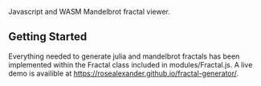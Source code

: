 Javascript and WASM Mandelbrot fractal viewer.

## Getting Started

Everything needed to generate julia and mandelbrot fractals has been implemented within the Fractal class included in modules/Fractal.js. A live demo is availible at https://rosealexander.github.io/fractal-generator/. 

